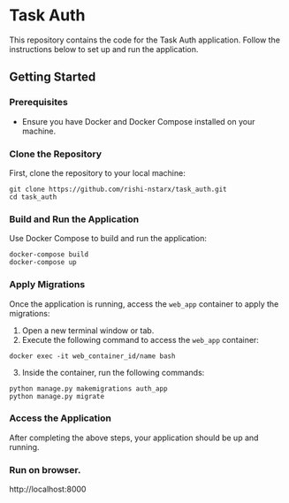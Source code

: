 <h1>Task Auth</h1>

<p>This repository contains the code for the Task Auth application. Follow the instructions below to set up and run the application.</p>

<h2>Getting Started</h2>

<h3>Prerequisites</h3>
<ul>
  <li>Ensure you have Docker and Docker Compose installed on your machine.</li>
</ul>

<h3>Clone the Repository</h3>
<p>First, clone the repository to your local machine:</p>

<pre><code>git clone https://github.com/rishi-nstarx/task_auth.git
cd task_auth
</code></pre>

<h3>Build and Run the Application</h3>
<p>Use Docker Compose to build and run the application:</p>

<pre><code>docker-compose build
docker-compose up
</code></pre>

<h3>Apply Migrations</h3>
<p>Once the application is running, access the <code>web_app</code> container to apply the migrations:</p>

<ol>
  <li>Open a new terminal window or tab.</li>
  <li>Execute the following command to access the <code>web_app</code> container:</li>
</ol>

<pre><code>docker exec -it web_container_id/name bash
</code></pre>

<ol start="3">
  <li>Inside the container, run the following commands:</li>
</ol>

<pre><code>python manage.py makemigrations auth_app
python manage.py migrate
</code></pre>

<h3>Access the Application</h3>
<p>After completing the above steps, your application should be up and running.</p>

<h3>Run on browser.</h3>
<p>http://localhost:8000</p>

